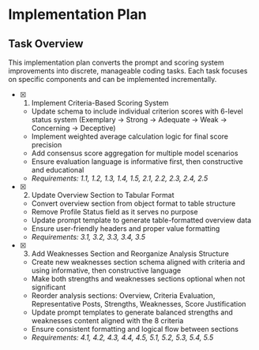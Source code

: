 # Implementation Plan

## Task Overview

This implementation plan converts the prompt and scoring system improvements into discrete, manageable coding tasks. Each task focuses on specific components and can be implemented incrementally.

- [x] 1. Implement Criteria-Based Scoring System
  - Update schema to include individual criterion scores with 6-level status system (Exemplary → Strong → Adequate → Weak → Concerning → Deceptive)
  - Implement weighted average calculation logic for final score precision
  - Add consensus score aggregation for multiple model scenarios
  - Ensure evaluation language is informative first, then constructive and educational
  - _Requirements: 1.1, 1.2, 1.3, 1.4, 1.5, 2.1, 2.2, 2.3, 2.4, 2.5_

- [x] 2. Update Overview Section to Tabular Format
  - Convert overview section from object format to table structure
  - Remove Profile Status field as it serves no purpose
  - Update prompt template to generate table-formatted overview data
  - Ensure user-friendly headers and proper value formatting
  - _Requirements: 3.1, 3.2, 3.3, 3.4, 3.5_

- [x] 3. Add Weaknesses Section and Reorganize Analysis Structure
  - Create new weaknesses section schema aligned with criteria and using informative, then constructive language
  - Make both strengths and weaknesses sections optional when not significant
  - Reorder analysis sections: Overview, Criteria Evaluation, Representative Posts, Strengths, Weaknesses, Score Justification
  - Update prompt templates to generate balanced strengths and weaknesses content aligned with the 8 criteria
  - Ensure consistent formatting and logical flow between sections
  - _Requirements: 4.1, 4.2, 4.3, 4.4, 4.5, 5.1, 5.2, 5.3, 5.4, 5.5_
